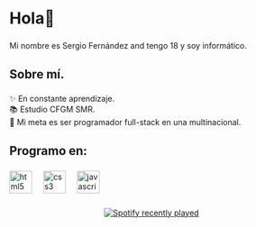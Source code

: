 <h1 align="left">Hola👋</h1>

###

<p align="left">Mi nombre es Sergio Fernández and tengo 18 y soy informático.</p>

###

<h2 align="left">Sobre mí.</h2>

###

<p align="left">✨ En constante aprendizaje.<br>📚 Estudio CFGM SMR.<br>🎯 Mi meta es ser programador full-stack en una multinacional.</p>

###

<h2 align="left">Programo en:</h2>

###

<div align="left">
  <img src="https://cdn.jsdelivr.net/gh/devicons/devicon/icons/html5/html5-original.svg" height="40" alt="html5 logo"  />
  <img width="12" />
  <img src="https://cdn.jsdelivr.net/gh/devicons/devicon/icons/css3/css3-original.svg" height="40" alt="css3 logo"  />
  <img width="12" />
  <img src="https://cdn.jsdelivr.net/gh/devicons/devicon/icons/javascript/javascript-original.svg" height="40" alt="javascript logo"  />
</div>

###

<div align="center">
  <a href="https://open.spotify.com/user/Sergiioo.fdezz">
    <img src="https://spotify-recently-played-readme.vercel.app/api?user=Sergiioo.fdezz&count=1&unique=true" alt="Spotify recently played"  />
  </a>
</div>

###
